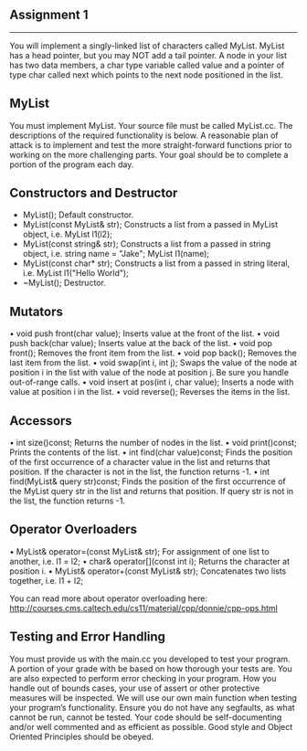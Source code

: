 Assignment 1
------------
------------

You will implement a singly-linked list of characters called MyList. MyList has a head pointer, but you may NOT add a tail pointer. A node in your list has two data members, a char type variable called value and a pointer of type char called next which points to the next node positioned in the list.

MyList
------

You must implement MyList. Your source file must be called MyList.cc. The descriptions of the
required functionality is below. A reasonable plan of attack is to implement and test the more
straight-forward functions prior to working on the more challenging parts. Your goal should be to
complete a portion of the program each day.

Constructors and Destructor
---------------------------

  * MyList();
      Default constructor.
  * MyList(const MyList& str);
      Constructs a list from a passed in MyList object, i.e. MyList l1(l2);
  * MyList(const string& str);
      Constructs a list from a passed in string object, i.e. string name = "Jake"; MyList l1(name);
  * MyList(const char* str);
      Constructs a list from a passed in string literal, i.e. MyList l1("Hello World");
  * ~MyList();
      Destructor.
      
Mutators
--------

  • void push front(char value);
      Inserts value at the front of the list.
  • void push back(char value);
      Inserts value at the back of the list.
  • void pop front();
      Removes the front item from the list.
  • void pop back();
      Removes the last item from the list.
  • void swap(int i, int j);
      Swaps the value of the node at position i in the list with value of the node at position j.
      Be sure you handle out-of-range calls.
  • void insert at pos(int i, char value);
      Inserts a node with value at position i in the list.
  • void reverse();
      Reverses the items in the list.

Accessors
---------

  • int size()const;
      Returns the number of nodes in the list.
  • void print()const;
      Prints the contents of the list.
  • int find(char value)const;
      Finds the position of the first occurrence of a character value in the list and returns that position. If the character is not in the list, the function returns -1.
  • int find(MyList& query str)const;
      Finds the position of the first occurrence of the MyList query str in the list and returns that position. If query str is not in the list, the function returns -1.
      
Operator Overloaders
--------------------

  • MyList& operator=(const MyList& str);
      For assignment of one list to another, i.e. l1 = l2;
  • char& operator[](const int i);
      Returns the character at position i.
  • MyList& operator+(const MyList& str);
      Concatenates two lists together, i.e. l1 + l2;
  
  You can read more about operator overloading here:
  http://courses.cms.caltech.edu/cs11/material/cpp/donnie/cpp-ops.html
  
Testing and Error Handling
--------------------------

You must provide us with the main.cc you developed to test your program. A portion of your
grade with be based on how thorough your tests are. You are also expected to perform error
checking in your program. How you handle out of bounds cases, your use of assert or other
protective measures will be inspected. We will use our own main function when testing
your program’s functionality. Ensure you do not have any segfaults, as what cannot
be run, cannot be tested. Your code should be self-documenting and/or well commented and
as efficient as possible. Good style and Object Oriented Principles should be obeyed.
